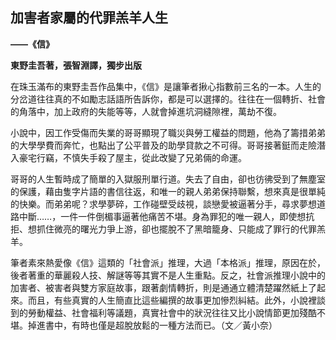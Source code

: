 ## 加害者家屬的代罪羔羊人生

**——《信》**

**東野圭吾著，張智淵譯，獨步出版**

在珠玉滿布的東野圭吾作品集中，《信》是讓筆者揪心指數前三名的一本。人生的分岔道往往真的不如勵志話語所告訴你，都是可以選擇的。往往在一個轉折、社會的角落中，加上政府的失能等等，人就會掉進坑洞縫隙裡，萬劫不復。

小說中，因工作受傷而失業的哥哥顯現了職災與勞工權益的問題，他為了籌措弟弟的大學學費而奔忙，也點出了公平普及的助學貸款之不可得。哥哥接著鋌而走險潛入豪宅行竊，不慎失手殺了屋主，從此改變了兄弟倆的命運。

哥哥的人生暫時成了簡單的入獄服刑單行道。失去了自由，卻也彷彿受到了無塵室的保護，藉由隻字片語的書信往返，和唯一的親人弟弟保持聯繫，想來真是很單純的快樂。而弟弟呢？求學夢碎，工作碰壁受歧視，談戀愛被逼著分手，尋求夢想道路中斷……，一件一件倒楣事逼著他痛苦不堪。身為罪犯的唯一親人，即使想抗拒、想抓住微亮的曙光力爭上游，卻也擺脫不了黑暗籠身、只能成了罪行的代罪羔羊。

筆者素來熱愛像《信》這類的「社會派」推理，大過「本格派」推理，原因在於，後者著重的華麗殺人技、解謎等等其實不是人生重點。反之，社會派推理小說中的加害者、被害者與雙方家庭故事，跟著劇情轉折，則是通通立體清楚躍然紙上了起來。而且，有些真實的人生簡直比這些編撰的故事更加慘烈糾結。此外，小說裡談到的勞動權益、社會福利等議題，真實社會中的狀況往往又比小說情節更加殘酷不堪。掉進書中，有時也僅是超脫放鬆的一種方法而已。（文／黃小奈）

